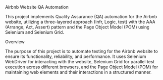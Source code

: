 

Airbnb Website QA Automation

This project implements Quality Assurance (QA) automation for the Airbnb website, utilizing a three-layered approach
(Infr, Logic, test) with the AAA (Arrange, Act, Assert) pattern and the Page Object Model (POM) using Selenium and Selenium Grid.

Overview

The purpose of this project is to automate testing for the Airbnb website to ensure its functionality, reliability, and performance. 
It uses Selenium WebDriver for interacting with the website, Selenium Grid for parallel test execution across different browsers, 
and the Page Object Model (POM) for maintaining web elements and their interactions in a structured manner.
